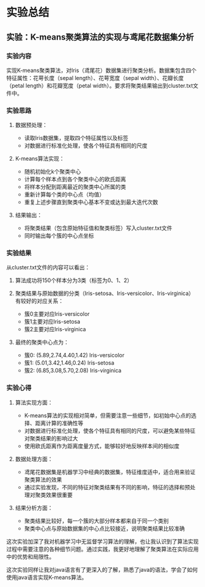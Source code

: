 # 实验总结

## 实验：K-means聚类算法的实现与鸢尾花数据集分析

### 实验内容
实现K-means聚类算法，对Iris（鸢尾花）数据集进行聚类分析。数据集包含四个特征属性：花萼长度（sepal length）、花萼宽度（sepal width）、花瓣长度（petal length）和花瓣宽度（petal width）。要求将聚类结果输出到cluster.txt文件中。

### 实验思路
1. 数据预处理：
   - 读取Iris数据集，提取四个特征属性以及标签
   - 对数据进行标准化处理，使各个特征具有相同的尺度

2. K-means算法实现：
   - 随机初始化k个聚类中心
   - 计算每个样本点到各个聚类中心的欧氏距离
   - 将样本分配到距离最近的聚类中心所属的类
   - 重新计算每个类的中心点（均值）
   - 重复上述步骤直到聚类中心基本不变或达到最大迭代次数

3. 结果输出：
   - 将聚类结果（包含原始特征值和聚类标签）写入cluster.txt文件
   - 同时输出每个簇的中心点坐标

### 实验结果
从cluster.txt文件的内容可以看出：
1. 算法成功将150个样本分为3类（标签为0、1、2）
2. 聚类结果与原始数据的分类（Iris-setosa、Iris-versicolor、Iris-virginica）有较好的对应关系：
   - 簇0主要对应Iris-versicolor
   - 簇1主要对应Iris-setosa
   - 簇2主要对应Iris-virginica

3. 最终的聚类中心点为：
   - 簇0: (5.89,2.74,4.40,1.42) Iris-versicolor
   - 簇1: (5.01,3.42,1.46,0.24) Iris-setosa
   - 簇2: (6.85,3.08,5.70,2.08) Iris-virginica

### 实验心得
1. 算法实现方面：
   - K-means算法的实现相对简单，但需要注意一些细节，如初始中心点的选择、距离计算的准确性等
   - 对数据进行标准化处理，使各个特征具有相同的尺度，可以避免某些特征对聚类结果的影响过大
   - 使用欧氏距离作为距离度量方式，能够较好地反映样本间的相似度

2. 数据处理方面：
   - 鸢尾花数据集是机器学习中经典的数据集，特征维度适中，适合用来验证聚类算法的效果
   - 通过实验发现，不同的特征对聚类结果有不同的影响，特征的选择和预处理对聚类效果很重要

3. 结果分析方面：
   - 聚类结果比较好，每一个簇的大部分样本都来自于同一个类别
   - 聚类中心点与原始数据集的中心点比较接近，说明聚类结果比较准确


这次实验加深了我对机器学习中无监督学习算法的理解，也让我认识到了算法实现过程中需要注意的各种细节问题。通过实践，我更好地理解了聚类算法在实际应用中的优势和局限性。

<!-- java -->
这次实验同样让我对java语言有了更深入的了解，熟悉了java的语法，学会了如何使用java语言实现K-means算法。
